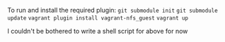 To run and install the required plugin:
`git submodule init`
`git submodule update`
`vagrant plugin install vagrant-nfs_guest`
`vagrant up`

I couldn't be bothered to write a shell script for above for now